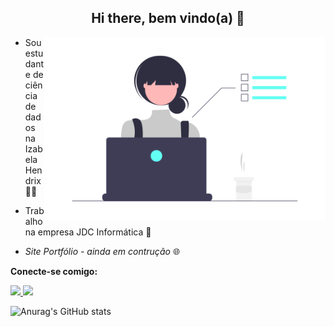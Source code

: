 <div align = "center">
  <h2> Hi there, bem vindo(a) 👋</h2> 
</div>

<div>
    <img src="undraw_Dev_focus_re_6iwt.png" width="450" align="right">
</div>

* Sou estudante de ciência de dados na Izabela Hendrix :woman_technologist:

* Trabalho na empresa JDC Informática :office:

* *Site Portfólio  - ainda em contrução* :globe_with_meridians:


**Conecte-se comigo:**
<a href="mailto:anapinheiro0404@gmail.com" alt="gmail" target="_blank">

<img src="https://img.shields.io/badge/-Gmail-FF0000?style=flat-square&labelColor=FF0000&logo=gmail&logoColor=white&link=mailto:anapinheiro0404@gmail.com" />

</a>

<a href="https://www.linkedin.com/in/ana-pego" alt="linkedin" target="_blank">

<img src="https://img.shields.io/badge/LinkedIn-%230077B5.svg?&style=flat-square&logo=linkedin&logoColor=white">

</a>

<p> </p>

![Anurag's GitHub stats](https://github-readme-stats.vercel.app/api?username=anamariapego&show_icons=true&theme=dark)
